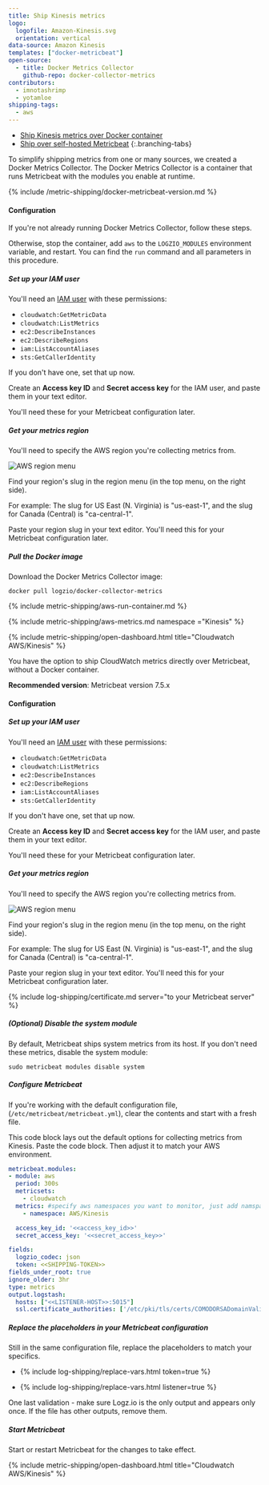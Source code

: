 ```yaml
---
title: Ship Kinesis metrics
logo:
  logofile: Amazon-Kinesis.svg
  orientation: vertical
data-source: Amazon Kinesis
templates: ["docker-metricbeat"]
open-source:
  - title: Docker Metrics Collector
    github-repo: docker-collector-metrics
contributors:
  - imnotashrimp
  - yotamloe
shipping-tags:
  - aws
---
```


<!-- tabContainer:start -->
<div class="branching-container">

* [Ship Kinesis metrics over Docker container](#Kinesis-docker)
* [Ship over self-hosted Metricbeat](#Kinesis-vanilla)
{:.branching-tabs}


<!-- tab:start -->
<div id="Kinesis-docker">

To simplify shipping metrics from one or many sources,
we created a Docker Metrics Collector. The
Docker Metrics Collector is a container
that runs Metricbeat with the modules you enable at runtime.

{% include /metric-shipping/docker-metricbeat-version.md %}

#### Configuration

If you're not already running Docker Metrics Collector,
follow these steps.

Otherwise, stop the container, add
`aws`
to the `LOGZIO_MODULES` environment variable, and restart.
You can find the `run` command and all parameters
in this procedure.

<div class="tasklist">

##### Set up your IAM user

You'll need an [IAM user](https://console.aws.amazon.com/iam/home)
with these permissions:

* `cloudwatch:GetMetricData`
* `cloudwatch:ListMetrics`
* `ec2:DescribeInstances`
* `ec2:DescribeRegions`
* `iam:ListAccountAliases`
* `sts:GetCallerIdentity`

If you don't have one, set that up now.

Create an **Access key ID** and **Secret access key** for the IAM user,
and paste them in your text editor.

You'll need these for your Metricbeat configuration later.

##### Get your metrics region

You'll need to specify the AWS region you're collecting metrics from.

![AWS region menu](https://dytvr9ot2sszz.cloudfront.net/logz-docs/aws/region-menu.png)

Find your region's slug in the region menu
(in the top menu, on the right side).

For example:
The slug for US East (N. Virginia)
is "us-east-1",
and the slug for Canada (Central) is "ca-central-1".

Paste your region slug in your text editor.
You'll need this for your Metricbeat configuration later.

##### Pull the Docker image

Download the Docker Metrics Collector image:

```shell
docker pull logzio/docker-collector-metrics
```



{% include metric-shipping/aws-run-container.md %}

{% include metric-shipping/aws-metrics.md namespace ="Kinesis" %}

{% include metric-shipping/open-dashboard.html title="Cloudwatch AWS/Kinesis" %}

</div>
</div>
<!-- tab:end -->

<!-- tab:start -->
<div id="Kinesis-vanilla">

You have the option to ship CloudWatch metrics directly over Metricbeat, without a Docker container.

**Recommended version**: Metricbeat version 7.5.x

#### Configuration

<div class="tasklist">

##### Set up your IAM user

You'll need an [IAM user](https://console.aws.amazon.com/iam/home)
with these permissions:

* `cloudwatch:GetMetricData`
* `cloudwatch:ListMetrics`
* `ec2:DescribeInstances`
* `ec2:DescribeRegions`
* `iam:ListAccountAliases`
* `sts:GetCallerIdentity`

If you don't have one, set that up now.

Create an **Access key ID** and **Secret access key** for the IAM user,
and paste them in your text editor.

You'll need these for your Metricbeat configuration later.

##### Get your metrics region

You'll need to specify the AWS region you're collecting metrics from.

![AWS region menu](https://dytvr9ot2sszz.cloudfront.net/logz-docs/aws/region-menu.png)

Find your region's slug in the region menu
(in the top menu, on the right side).

For example:
The slug for US East (N. Virginia)
is "us-east-1",
and the slug for Canada (Central) is "ca-central-1".

Paste your region slug in your text editor.
You'll need this for your Metricbeat configuration later.

{% include log-shipping/certificate.md server="to your Metricbeat server" %}

##### _(Optional)_ Disable the system module

By default, Metricbeat ships system metrics from its host.
If you don't need these metrics,
disable the system module:

```shell
sudo metricbeat modules disable system
```

##### Configure Metricbeat

If you're working with the default configuration file,
(`/etc/metricbeat/metricbeat.yml`), clear the contents and start with a fresh file.

This code block lays out the default options
for collecting metrics from Kinesis.
Paste the code block.
Then adjust it to match your AWS environment.

```yml
metricbeat.modules:
- module: aws
  period: 300s
  metricsets:
    - cloudwatch
  metrics: #specify aws namespaces you want to monitor, just add namspaces from AWS list
    - namespace: AWS/Kinesis

  access_key_id: '<<access_key_id>>'
  secret_access_key: '<<secret_access_key>>'

fields:
  logzio_codec: json
  token: <<SHIPPING-TOKEN>>
fields_under_root: true
ignore_older: 3hr
type: metrics
output.logstash:
  hosts: ["<<LISTENER-HOST>>:5015"]
  ssl.certificate_authorities: ['/etc/pki/tls/certs/COMODORSADomainValidationSecureServerCA.crt']
```

##### Replace the placeholders in your Metricbeat configuration

Still in the same configuration file, replace the placeholders to match your specifics.

* {% include log-shipping/replace-vars.html token=true %}

* {% include log-shipping/replace-vars.html listener=true %}


One last validation - make sure Logz.io is the only output and appears only once.
If the file has other outputs, remove them.


##### Start Metricbeat

Start or restart Metricbeat for the changes to take effect.


{% include metric-shipping/open-dashboard.html title="Cloudwatch AWS/Kinesis" %}

</div>
<!-- tab:end -->


</div>